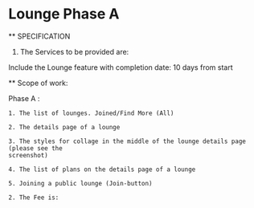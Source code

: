 # Lounge Phase A

** SPECIFICATION

1. The Services to be provided are:

Include the Lounge feature with completion date: 10 days from start

** Scope of work:


Phase A :

```
1. The list of lounges. Joined/Find More (All)

2. The details page of a lounge

3. The styles for collage in the middle of the lounge details page (please see the
screenshot)

4. The list of plans on the details page of a lounge

5. Joining a public lounge (Join-button)

2. The Fee is:



``` 
